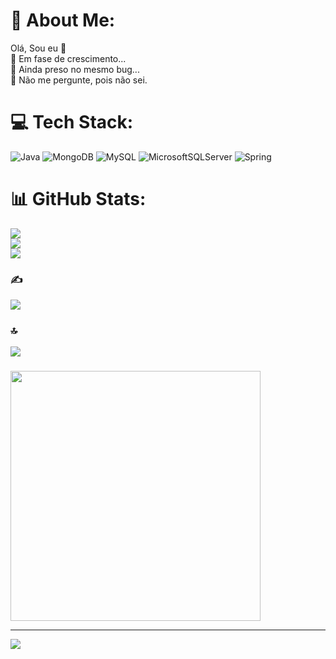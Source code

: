 # 💫 About Me:
Olá, Sou eu 👋<br>🌱 Em fase de crescimento...<br>🤔 Ainda preso no mesmo bug...<br>💬 Não me pergunte, pois não sei.


# 💻 Tech Stack:
![Java](https://img.shields.io/badge/java-%23ED8B00.svg?style=for-the-badge&logo=openjdk&logoColor=white) ![MongoDB](https://img.shields.io/badge/MongoDB-%234ea94b.svg?style=for-the-badge&logo=mongodb&logoColor=white) ![MySQL](https://img.shields.io/badge/mysql-%2300000f.svg?style=for-the-badge&logo=mysql&logoColor=white) ![MicrosoftSQLServer](https://img.shields.io/badge/Microsoft%20SQL%20Server-CC2927?style=for-the-badge&logo=microsoft%20sql%20server&logoColor=white) ![Spring](https://img.shields.io/badge/spring-%236DB33F.svg?style=for-the-badge&logo=spring&logoColor=white)
# 📊 GitHub Stats:
![](https://github-readme-stats.vercel.app/api?username=EduardoAlvez&theme=monokai&hide_border=false&include_all_commits=false&count_private=false)<br/>
![](https://github-readme-streak-stats.herokuapp.com/?user=EduardoAlvez&theme=monokai&hide_border=false)<br/>
![](https://github-readme-stats.vercel.app/api/top-langs/?username=EduardoAlvez&theme=monokai&hide_border=false&include_all_commits=false&count_private=false&layout=compact)

### ✍️ 
![](https://quotes-github-readme.vercel.app/api?type=vetical&theme=gruvbox)

### 🔝 
![](https://github-contributor-stats.vercel.app/api?username=EduardoAlvez&limit=5&theme=monokai&combine_all_yearly_contributions=true)

### 
<img src='https://randommeme-five.vercel.app/' style="height: 400px;"/>

---
[![](https://visitcount.itsvg.in/api?id=EduardoAlvez&icon=7&color=6)](https://visitcount.itsvg.in)

<!-- Proudly created with GPRM ( https://gprm.itsvg.in ) -->

